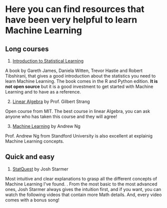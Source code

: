 # Here you can find resources that have been very helpful to learn Machine Learning

## Long courses

1. [Introduction to Statistical Learning](https://www.statlearning.com/)

A book by Gareth James, Daniela Witten, Trevor Hastie and Robert Tibshirani, that gives a good introduction about the statistics you need to learn Machine Learning. The book comes in the R and Python edition. **It is not open source** but it is a good investment to get started with Machine Learning and to have as a reference.

2. [Linear Algebra](https://ocw.mit.edu/courses/18-06-linear-algebra-spring-2010/) by Prof. Gilbert Strang

Open course from MIT. The best course in linear Algebra, you can ask anyone who has taken this course and they will agree!

3. [Machine Learning](https://www.youtube.com/watch?v=tdxMplOfP1w&list=PL2qEL_7r0QISbIq8G5ywDv8go0EVr5bky&ab_channel=Everythingtech%26AI) by Andrew Ng 

Prof. Andrew Ng from Standford University is also excellent at explainig Machine Learning concepts. 

## Quick and easy

1. [StatQuest](https://www.youtube.com/watch?v=FgakZw6K1QQ&list=PLblh5JKOoLUIcdlgu78MnlATeyx4cEVeR&ab_channel=StatQuestwithJoshStarmer) by Josh Starmer

Most intuitive and clear explanations to grasp all the different concepts of Machine Learning I've found. . From the most basic to the most advanced ones, Josh Starmer always gives the intuition first, and if you want, you can watch the following videos that contain more Math details. And, every video comes with a bonus song!